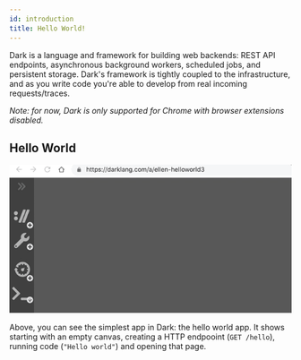 ```yaml
---
id: introduction
title: Hello World!
---
```


Dark is a language and framework for building web backends: REST API endpoints,
asynchronous background workers, scheduled jobs, and persistent storage.
Dark's framework is tightly coupled to the infrastructure, and as you write
code you're able to develop from real incoming requests/traces.

*Note: for now, Dark is only supported for Chrome with browser extensions disabled.*

## Hello World

![Hello World](assets/helloworld.gif)

Above, you can see the simplest app in Dark: the hello world app. It
shows starting with an empty canvas, creating a HTTP endpooint (`GET
/hello`), running code (`"Hello world"`) and opening that page.

